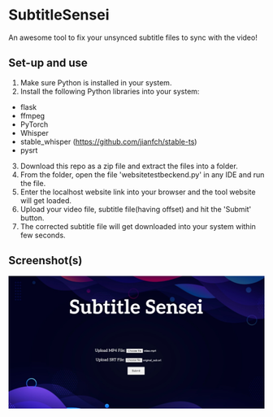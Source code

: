 # SubtitleSensei

An awesome tool to fix your unsynced subtitle files to sync with the video!


## Set-up and use
1. Make sure Python is installed in your system.
2. Install the following Python libraries into your system:
 - flask
 - ffmpeg
 - PyTorch
 - Whisper
 - stable_whisper (https://github.com/jianfch/stable-ts)
 - pysrt
3. Download this repo as a zip file and extract the files into a folder.
4. From the folder, open the file 'websitetestbeckend.py' in any IDE and run the file.
4. Enter the localhost website link into your browser and the tool website will get loaded.
6. Upload your video file, subtitle file(having offset) and hit the 'Submit' button.
7. The corrected subtitle file will get downloaded into your system within few seconds.

## Screenshot(s)

![screenshot](uploads/screenshot.jpeg)
